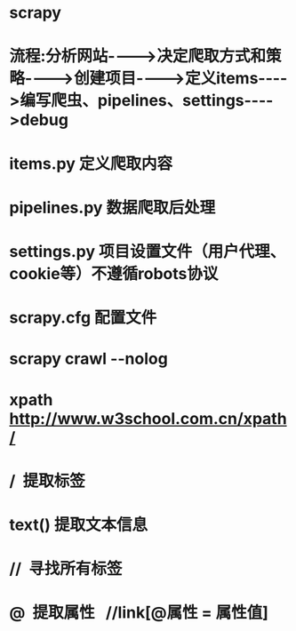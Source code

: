 # scrapy

# 流程:分析网站---->决定爬取方式和策略---->创建项目---->定义items---->编写爬虫、pipelines、settings---->debug



# items.py 定义爬取内容
# pipelines.py 数据爬取后处理
# settings.py 项目设置文件（用户代理、cookie等）不遵循robots协议
# scrapy.cfg  配置文件

# scrapy crawl --nolog


# xpath http://www.w3school.com.cn/xpath/
# /  提取标签   
# text() 提取文本信息   
# //  寻找所有标签  
# @  提取属性   //link[@属性 = 属性值]
